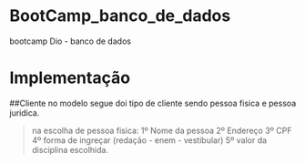# BootCamp_banco_de_dados
bootcamp Dio - banco de dados


# Implementação

##Cliente
no modelo segue doi tipo de cliente sendo pessoa fisica e pessoa juridica.
> na escolha de pessoa fisica:
1º Nome da pessoa
2º Endereço
3º CPF
4º forma de ingreçar (redação - enem - vestibular)
5º valor da disciplina escolhida.


